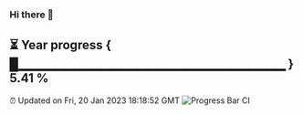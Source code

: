 ### Hi there 👋
⏳ Year progress { █▁▁▁▁▁▁▁▁▁▁▁▁▁▁▁▁▁▁▁▁▁▁▁▁▁▁▁▁▁ } 5.41 %
---
⏰ Updated on Fri, 20 Jan 2023 18:18:52 GMT
![Progress Bar CI](https://github.com/liununu/liununu/workflows/Progress%20Bar%20CI/badge.svg)
